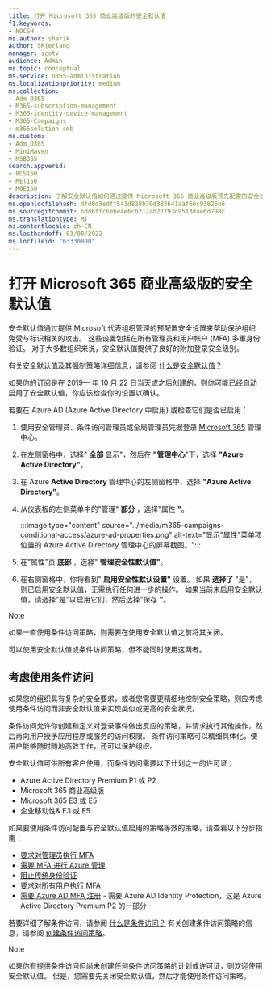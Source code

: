 ```yaml
---
title: 打开 Microsoft 365 商业高级版的安全默认值
f1.keywords:
- NOCSH
ms.author: sharik
author: SKjerland
manager: scotv
audience: Admin
ms.topic: conceptual
ms.service: o365-administration
ms.localizationpriority: medium
ms.collection:
- Adm_O365
- M365-subscription-management
- M365-identity-device-management
- M365-Campaigns
- m365solution-smb
ms.custom:
- Adm_O365
- MiniMaven
- MSB365
search.appverid:
- BCS160
- MET150
- MOE150
description: 了解安全默认值如何通过提供 Microsoft 365 商业高级版预先配置的安全设置来帮助保护组织免受与标识相关的攻击。
ms.openlocfilehash: dfd0d3edff541d828b70d383641aaf66c93826b6
ms.sourcegitcommit: bdd6ffc6ebe4e6cb212ab22793d9513dae6d798c
ms.translationtype: MT
ms.contentlocale: zh-CN
ms.lasthandoff: 03/08/2022
ms.locfileid: "63330800"
---
```

# <a name="turn-on-security-defaults-for-microsoft-365-business-premium"></a>打开 Microsoft 365 商业高级版的安全默认值

安全默认值通过提供 Microsoft 代表组织管理的预配置安全设置来帮助保护组织免受与标识相关的攻击。 这些设置包括在所有管理员和用户帐户 (MFA) 多重身份验证。 对于大多数组织来说，安全默认值提供了良好的附加登录安全级别。

有关安全默认值及其强制策略详细信息，请参阅 [什么是安全默认值？](/azure/active-directory/fundamentals/concept-fundamentals-security-defaults)

如果你的订阅是在 2019&mdash; 年 10 月 22 日当天或之后创建的，则你可能已经自动启用了安全默认值，你应该检查你的设置以确认。

若要在 Azure AD (Azure Active Directory 中启用) 或检查它们是否已启用：

1. 使用安全管理员、条件访问管理员或全局管理员凭据登录 <a href="https://go.microsoft.com/fwlink/p/?linkid=2024339" target="_blank">Microsoft 365</a> 管理中心。

2. 在左侧窗格中，选择" **全部** 显示"，然后在 **"管理中心**"下，选择 **"Azure Active Directory"**。

3. 在 Azure **Active Directory** 管理中心的左侧窗格中，选择 **"Azure Active Directory"**。

4. 从仪表板的左侧菜单中的"管理" **部分** ，选择"属性 **"**。

    :::image type="content" source="../media/m365-campaigns-conditional-access/azure-ad-properties.png" alt-text="显示&quot;属性&quot;菜单项位置的 Azure Active Directory 管理中心的屏幕截图。":::

5. 在"属性"页 **底部** ，选择" **管理安全性默认值"**。

6. 在右侧窗格中，你将看到" **启用安全性默认设置"** 设置。 如果 **选择了** "是"，则已启用安全默认值，无需执行任何进一步的操作。 如果当前未启用安全默认值，请选择"是"以启用它们，然后选择"保存 **"**。

> [!NOTE]
> 如果一直使用条件访问策略，则需要在使用安全默认值之前将其关闭。
>
> 可以使用安全默认值或条件访问策略，但不能同时使用这两者。

## <a name="consider-using-conditional-access"></a>考虑使用条件访问

如果您的组织具有复杂的安全要求，或者您需要更精细地控制安全策略，则应考虑使用条件访问而非安全默认值来实现类似或更高的安全状况。 

条件访问允许你创建和定义对登录事件做出反应的策略，并请求执行其他操作，然后再向用户授予应用程序或服务的访问权限。 条件访问策略可以精细具体化，使用户能够随时随地高效工作，还可以保护组织。

安全默认值可供所有客户使用，而条件访问需要以下计划之一的许可证：

- Azure Active Directory Premium P1 或 P2
- Microsoft 365 商业高级版
- Microsoft 365 E3 或 E5
- 企业移动性& E3 或 E5

如果要使用条件访问配置与安全默认值启用的策略等效的策略，请查看以下分步指南：

- [要求对管理员执行 MFA](/azure/active-directory/conditional-access/howto-conditional-access-policy-admin-mfa)
- [需要 MFA 进行 Azure 管理](/azure/active-directory/conditional-access/howto-conditional-access-policy-azure-management)
- [阻止传统身份验证](/azure/active-directory/conditional-access/howto-conditional-access-policy-block-legacy)
- [要求对所有用户执行 MFA](/azure/active-directory/conditional-access/howto-conditional-access-policy-all-users-mfa)
- [需要 Azure AD MFA 注册](/azure/active-directory/identity-protection/howto-identity-protection-configure-mfa-policy) - 需要 Azure AD Identity Protection，这是 Azure Active Directory Premium P2 的一部分

若要详细了解条件访问，请参阅 [什么是条件访问？](/azure/active-directory/conditional-access/overview) 有关创建条件访问策略的信息，请参阅 [创建条件访问策略](/azure/active-directory/authentication/tutorial-enable-azure-mfa#create-a-conditional-access-policy)。

> [!NOTE]
> 如果你有提供条件访问但尚未创建任何条件访问策略的计划或许可证，则欢迎使用安全默认值。 但是，您需要先关闭安全默认值，然后才能使用条件访问策略。

